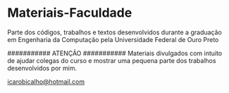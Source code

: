 # Materiais-Faculdade
Parte dos códigos, trabalhos e textos desenvolvidos durante a graduação em Engenharia da Computação pela Universidade Federal de Ouro Preto


########### ATENÇÃO ########### 
Materiais divulgados com intuito de ajudar colegas do curso e mostrar uma pequena parte dos trabalhos desenvolvidos por mim.

icarobicalho@hotmail.com
